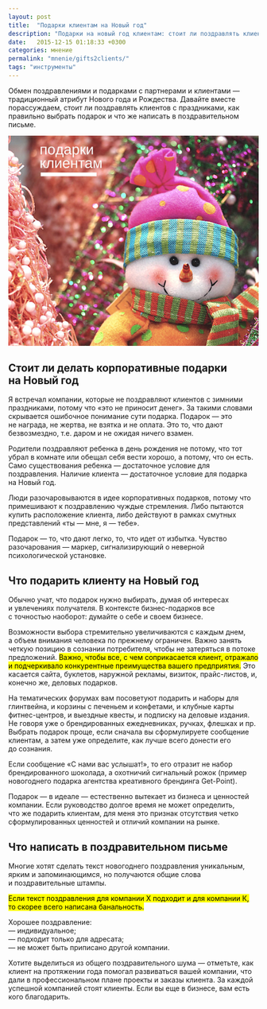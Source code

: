 ```yaml
---
layout: post
title:  "Подарки клиентам на Новый год"
description: "Подарки на новый год клиентам: стоит ли поздравлять клиентов с Новым годом, как правильно выбрать подарок и что же написать в поздравительном письме."
date:   2015-12-15 01:18:33 +0300
categories: мнение
permalink: "mnenie/gifts2clients/"
tags: "инструменты"
---
```


<p>Обмен поздравлениями и&nbsp;подарками с&nbsp;партнерами и&nbsp;клиентами&nbsp;— традиционный атрибут Нового года и&nbsp;Рождества. Давайте вместе порассуждаем, стоит&nbsp;ли поздравлять клиентов с&nbsp;праздниками, как правильно выбрать подарок и&nbsp;что&nbsp;же написать в&nbsp;поздравительном письме.</p> <!--more-->

<img src="/images/new.jpg" alt="подарки клиента на Новый год">
<h2>Стоит&nbsp;ли делать корпоративные подарки на&nbsp;Новый год</h2>
<p>Я&nbsp;встречал компании, которые не&nbsp;поздравляют клиентов с&nbsp;зимними праздниками, потому что «это не&nbsp;приносит денег». За&nbsp;такими словами скрывается ошибочное понимание сути подарка. Подарок&nbsp;— это не&nbsp;награда, не&nbsp;жертва, не&nbsp;взятка и&nbsp;не&nbsp;оплата. Это&nbsp;то, что дают безвозмездно, т.е. даром и&nbsp;не&nbsp;ожидая ничего взамен.</p>
<p>Родители поздравляют ребенка в&nbsp;день рождения не&nbsp;потому, что тот убрал в&nbsp;комнате или обещал себя вести хорошо, а&nbsp;потому, что он&nbsp;есть. Само существования ребенка&nbsp;— достаточное условие для поздравления. Наличие клиента&nbsp;— достаточное условие для подарка на&nbsp;Новый год.</p>
<p>Люди разочаровываются в&nbsp;идее корпоративных подарков, потому что примешивают к&nbsp;поздравлению чуждые стремления. Либо пытаются купить расположение клиента, либо действуют в&nbsp;рамках смутных представлений «ты&nbsp;— мне, я&nbsp;— тебе».</p>
<p>Подарок&nbsp;— то, что дают легко, то, что идет от&nbsp;избытка. Чувство разочарования&nbsp;— маркер, сигнализирующий о&nbsp;неверной психологической установке.</p>
<h2>Что подарить клиенту на&nbsp;Новый год</h2>
<p>Обычно учат, что подарок нужно выбирать, думая об&nbsp;интересах и&nbsp;увлечениях получателя. В&nbsp;контексте бизнес-подарков все с&nbsp;точностью наоборот: думайте о&nbsp;себе и&nbsp;своем бизнесе.</p>
<p>Возможности выбора стремительно увеличиваются с&nbsp;каждым днем, а&nbsp;объем внимания человека по&nbsp;прежнему ограничен. Важно занять четкую позицию в&nbsp;сознании потребителя, чтобы не&nbsp;затеряться в&nbsp;потоке предложений. <mark>Важно, чтобы все, с&nbsp;чем соприкасается клиент, отражало и&nbsp;подчеркивало конкурентные преимущества вашего предприятия.</mark> Это касается сайта, буклетов, наружной рекламы, визиток, прайс-листов, и, конечно&nbsp;же, деловых подарков.</p>
<p>На&nbsp;тематических форумах вам посоветуют подарить и&nbsp;наборы для глинтвейна, и&nbsp;корзины с&nbsp;печеньем и&nbsp;конфетами, и&nbsp;клубные карты фитнес-центров, и&nbsp;выездные квесты, и&nbsp;подписку на&nbsp;деловые издания. Не&nbsp;говоря уже о&nbsp;брендированных ежедневниках, ручках, флешках и&nbsp;пр. Выбрать подарок проще, если сначала вы&nbsp;сформулируете сообщение клиентам, а&nbsp;затем уже определите, как лучше всего донести его до&nbsp;сознания.</p>
<p>Если сообщение «С&nbsp;нами вас услышат!», то&nbsp;его отразит не&nbsp;набор брендированного шоколада, а&nbsp;охотничий сигнальный рожок (пример новогоднего подарка агентства креативного брендинга Get-Point).</p>
<p>Подарок&nbsp;— в&nbsp;идеале&nbsp;— естественно вытекает из&nbsp;бизнеса и&nbsp;ценностей компании. Если руководство долгое время не&nbsp;может определить, что&nbsp;же подарить клиентам, для меня это признак отсутствия четко сформулированных ценностей и&nbsp;отличий компании на&nbsp;рынке.</p>
<h2>Что написать в&nbsp;поздравительном письме</h2>
<p>Многие хотят сделать текст новогоднего поздравления уникальным, ярким и&nbsp;запоминающимся, но&nbsp;получаются общие слова и&nbsp;поздравительные штампы.</p>
<p><mark>Если текст поздравления для компании&nbsp;Х подходит и&nbsp;для компании&nbsp;К, то&nbsp;скорее всего написана банальность.</mark></p>
<p>Хорошее поздравление:<br/>
 —&nbsp;индивидуальное;<br/>
 —&nbsp;подходит только для адресата;<br/>
 —&nbsp;не&nbsp;может быть приписано другой компании. 
</p>
<p>Хотите выделиться из&nbsp;общего поздравительного шума&nbsp;— отметьте, как клиент на&nbsp;протяжении года помогал развиваться вашей компании, что дали в&nbsp;профессиональном плане проекты и&nbsp;заказы клиента. За&nbsp;каждой успешной компанией стоят клиенты. Если вы&nbsp;еще в&nbsp;бизнесе, вам есть кого благодарить.</p>


